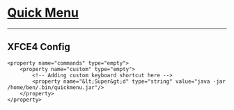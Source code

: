 # [Quick Menu](../README.md)
---

## XFCE4 Config

```
<property name="commands" type="empty">
    <property name="custom" type="empty">
        <!-- Adding custom keyboard shortcut here -->
        <property name="&lt;Super&gt;d" type="string" value="java -jar /home/ben/.bin/quickmenu.jar"/>
    </property>
</property>
```
